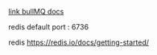 [link bullMQ docs](https://docs.bullmq.io/readme-1)

redis default port : 6736

redis https://redis.io/docs/getting-started/